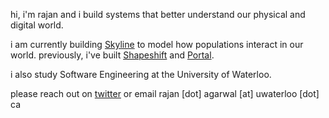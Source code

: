 hi, i'm rajan and i build systems that better understand our physical and digital world.

i am currently building [Skyline](https://devpost.com/software/skyline-ywc8r6) to model how populations interact in our world. previously, i've built [Shapeshift](https://rajan.sh/work/shapeshift) and [Portal](https://www.youtube.com/watch?v=Vmupugz2M1s).

i also study Software Engineering at the University of Waterloo.

please reach out on [twitter](https://x.com/_rajanagarwal) or email rajan [dot] agarwal [at] uwaterloo [dot] ca
